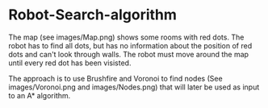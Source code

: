 # Robot-Search-algorithm

The map (see images/Map.png) shows some rooms with red dots. The robot has to find all dots, but has no information about the position of red dots and can't look through walls. The robot must move around the map until every red dot has been visisted.

The approach is to use Brushfire and Voronoi to find nodes (See images/Voronoi.png and images/Nodes.png) that will later be used as input to an A* algorithm.
